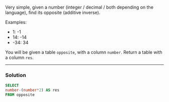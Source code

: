 Very simple, given a number (integer / decimal / both depending on the language), find its opposite (additive inverse).

Examples:
- 1: -1
- 14: -14
- -34: 34

You will be given a table `opposite`, with a column `number`. Return a table with a column `res`.

---

### Solution

```sql
SELECT
number-(number*2) AS res
FROM opposite
```

